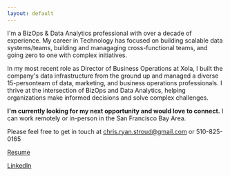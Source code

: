 ```yaml
---
layout: default
---
```


I'm a BizOps & Data Analytics professional with over a decade of experience. My career in Technology has focused on building scalable data systems/teams, building and managaging cross-functional teams, and going zero to one with complex initiatives.

In my most recent role as Director of Business Operations at Xola, I built the company's data infrastructure from the ground up and managed a diverse 15-personteam of data, marketing, and business operations professionals. I thrive at the intersection of BizOps and Data Analytics, helping organizations make informed decisions and solve complex challenges.

<b>I'm currently looking for my next opportunity and would love to connect.</b> I can work remotely or in-person in the San Francisco Bay Area.

Please feel free to get in touch at chris.ryan.stroud@gmail.com or 510-825-0165

[Resume](./Chris_Stroud_Resume.pdf)

[LinkedIn](https://www.linkedin.com/in/chrisstroud)





